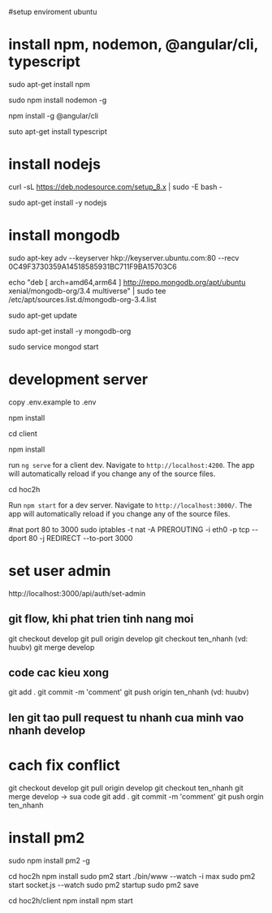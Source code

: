 #setup enviroment ubuntu

# install npm, nodemon, @angular/cli, typescript
sudo apt-get install npm

sudo npm install nodemon -g

npm install -g @angular/cli

suto apt-get install typescript

# install nodejs
curl -sL https://deb.nodesource.com/setup_8.x | sudo -E bash -

sudo apt-get install -y nodejs

# install mongodb
sudo apt-key adv --keyserver hkp://keyserver.ubuntu.com:80 --recv 0C49F3730359A14518585931BC711F9BA15703C6

echo "deb [ arch=amd64,arm64 ] http://repo.mongodb.org/apt/ubuntu xenial/mongodb-org/3.4 multiverse" | sudo tee /etc/apt/sources.list.d/mongodb-org-3.4.list

sudo apt-get update

sudo apt-get install -y mongodb-org

sudo service mongod start

# development server

copy .env.example to .env

npm install

cd client

npm install

run `ng serve` for a client dev. Navigate to `http://localhost:4200`.  The app will automatically reload if you change any of the source files.

cd hoc2h

Run `npm start` for a dev server. Navigate to `http://localhost:3000/`. The app will automatically reload if you change any of the source files.

#nat port 80 to 3000
sudo iptables -t nat -A PREROUTING -i eth0 -p tcp --dport 80 -j REDIRECT --to-port 3000

# set user admin
http://localhost:3000/api/auth/set-admin


## git flow, khi phat trien tinh nang moi

git checkout develop
git pull origin develop
git checkout ten_nhanh (vd: huubv)
git merge develop

## code cac kieu xong
git add .
git commit -m 'comment'
git push origin ten_nhanh (vd: huubv)

## len git tao pull request tu nhanh cua minh vao nhanh develop

# cach fix conflict
git checkout develop
git pull origin develop
git checkout ten_nhanh
git merge develop
-> sua code
git add .
git commit -m 'comment'
git push orgin ten_nhanh

# install pm2
sudo npm install pm2 -g

cd hoc2h
npm install
sudo pm2 start ./bin/www --watch -i max
sudo pm2 start socket.js --watch
sudo pm2 startup
sudo pm2 save

cd hoc2h/client
npm install
npm start
